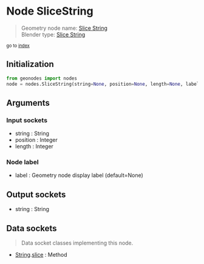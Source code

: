 
# Node SliceString

> Geometry node name: [Slice String](https://docs.blender.org/manual/en/latest/modeling/geometry_nodes/text/slice_string.html)<br>
  Blender type: [Slice String](https://docs.blender.org/api/current/bpy.types.FunctionNodeSliceString.html)
  
<sub>go to [index](/docs/index.md)</sub>

Initialization
--------------
```python
from geonodes import nodes
node = nodes.SliceString(string=None, position=None, length=None, label=None)
```



## Arguments


### Input sockets

- string : String
- position : Integer
- length : Integer

### Node label

- label : Geometry node display label (default=None)

## Output sockets

- string : String

## Data sockets

> Data socket classes implementing this node.
  
  
- [String](/docs/sockets/String.md).[slice](/docs/sockets/String.md#slice) : Method
  
